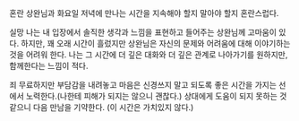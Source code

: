혼란 
상완님과 화요일 저녁에 만나는 시간을 지속해야 할지 말아야 할지 혼란스럽다. 

실망
나는 내 입장에서 솔직한 생각과 느낌을 표현하고 들어주는 상완님께 고마움이 있다. 하지만, 꽤 오래 시간이 흘렀지만 상완님은 자신의 문제와 어려움에 대해 이야기하는 것을 어려워 한다.
나는 그 시간에 더 깊은 대화와 더 깊은 관계로 나아가기를  원하지만, 함께한다는 느낌이 적다.

죄
무료하지만 부담감을 내려놓고 마음은 신경쓰지 말고 되도록 좋은 시간을 가지는 선에서 노력한다.(나한테 피해가 되지는 않으니 괜찮다.)
상대에게 도움이 되지 못하는 것 같으니 다음 만남을 기약한다.
(이 시간은 가치있지 않다.)


